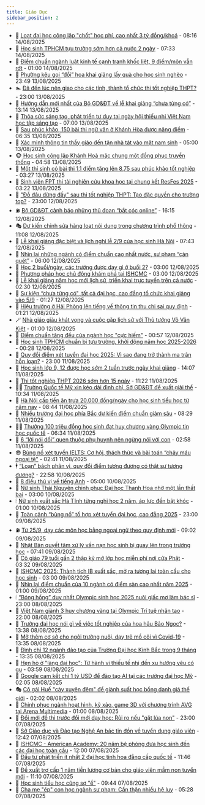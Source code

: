 ```yaml
---
title: Giáo Dục
sidebar_position: 2
---
```


<!-- dantri-giao-duc:START -->
- 🤡 [Loạt đại học công lập &quot;chốt&quot; học phí, cao nhất 3 tỷ đồng/khoá](https://dantri.com.vn/giao-duc/loat-dai-hoc-cong-lap-chot-hoc-phi-cao-nhat-3-ty-dongkhoa-20250814150325564.htm) - 08:16 14/08/2025
- 🗽 [Học sinh TPHCM tựu trường sớm hơn cả nước 2 ngày](https://dantri.com.vn/giao-duc/hoc-sinh-tphcm-tuu-truong-som-hon-ca-nuoc-2-ngay-20250813054835689.htm) - 07:33 14/08/2025
- 🚦 [Điểm chuẩn ngành luật kinh tế cạnh tranh khốc liệt, 9 điểm/môn vẫn rớt](https://dantri.com.vn/giao-duc/diem-chuan-nganh-luat-kinh-te-canh-tranh-khoc-liet-9-diemmon-van-rot-20250814051540521.htm) - 01:00 14/08/2025
- 🌋 [Phường kêu gọi “đổi” hoa khai giảng lấy quà cho học sinh nghèo](https://dantri.com.vn/giao-duc/phuong-keu-goi-doi-hoa-khai-giang-lay-qua-cho-hoc-sinh-ngheo-20250813202806436.htm) - 23:49 13/08/2025
- 🏊 [Đã đến lúc nên giao cho các tỉnh, thành tổ chức thi tốt nghiệp THPT?](https://dantri.com.vn/giao-duc/da-den-luc-nen-giao-cho-cac-tinh-thanh-to-chuc-thi-tot-nghiep-thpt-20250813211449318.htm) - 23:00 13/08/2025
- 🎃 [Hướng dẫn mới nhất của Bộ GD&amp;ĐT về lễ khai giảng “chưa từng có”](https://dantri.com.vn/giao-duc/huong-dan-moi-nhat-cua-bo-gddt-ve-le-khai-giang-chua-tung-co-20250813200821407.htm) - 13:14 13/08/2025
- 💄 [Thỏa sức sáng tạo, phát triển tư duy tại ngày hội thiếu nhi Việt Nam học tập sáng tạo](https://dantri.com.vn/giao-duc/thoa-suc-sang-tao-phat-trien-tu-duy-tai-ngay-hoi-thieu-nhi-viet-nam-hoc-tap-sang-tao-20250813114038660.htm) - 07:00 13/08/2025
- 🦅 [Sau phúc khảo, 150 bài thi ngữ văn ở Khánh Hòa được nâng điểm](https://dantri.com.vn/giao-duc/sau-phuc-khao-150-bai-thi-ngu-van-o-khanh-hoa-duoc-nang-diem-20250813130204151.htm) - 06:35 13/08/2025
- 🚦 [Xác minh thông tin thầy giáo đến tận nhà tát vào mặt nam sinh](https://dantri.com.vn/giao-duc/xac-minh-thong-tin-thay-giao-den-tan-nha-tat-vao-mat-nam-sinh-20250813104601758.htm) - 05:00 13/08/2025
- 🐵 [Học sinh công lập Khánh Hoà mặc chung một đồng phục truyền thống](https://dantri.com.vn/giao-duc/hoc-sinh-cong-lap-khanh-hoa-mac-chung-mot-dong-phuc-truyen-thong-20250813101358668.htm) - 04:58 13/08/2025
- 🐘 [Một thí sinh có bài thi 1,1 điểm tăng lên 8,75 sau phúc khảo tốt nghiệp](https://dantri.com.vn/giao-duc/mot-thi-sinh-co-bai-thi-11-diem-tang-len-875-sau-phuc-khao-tot-nghiep-20250813101807603.htm) - 03:27 13/08/2025
- 🦏 [Sinh viên FPT thi tài nghiên cứu khoa học tại chung kết ResFes 2025](https://dantri.com.vn/giao-duc/sinh-vien-fpt-thi-tai-nghien-cuu-khoa-hoc-tai-chung-ket-resfes-2025-20250813101650072.htm) - 03:22 13/08/2025
- 💼 [&quot;Đỗ đâu dừng đấy&quot; sau thi tốt nghiệp THPT: Tạo đặc quyền cho trường top?](https://dantri.com.vn/giao-duc/do-dau-dung-day-sau-thi-tot-nghiep-thpt-tao-dac-quyen-cho-truong-top-20250812225216026.htm) - 23:00 12/08/2025
- ⛽️ [Bộ GD&amp;ĐT cảnh báo những thủ đoạn “bắt cóc online”](https://dantri.com.vn/giao-duc/bo-gddt-canh-bao-nhung-thu-doan-bat-coc-online-20250812224356404.htm) - 16:15 12/08/2025
- 🎭 [Dự kiến chỉnh sửa hàng loạt nội dung trong chương trình phổ thông](https://dantri.com.vn/giao-duc/du-kien-chinh-sua-hang-loat-noi-dung-trong-chuong-trinh-pho-thong-20250812180216446.htm) - 11:08 12/08/2025
- 🎃 [Lễ khai giảng đặc biệt và lịch nghỉ lễ 2/9 của học sinh Hà Nội](https://dantri.com.vn/giao-duc/le-khai-giang-dac-biet-va-lich-nghi-le-29-cua-hoc-sinh-ha-noi-20250812143238562.htm) - 07:43 12/08/2025
- 🚀 [Nhìn lại những ngành có điểm chuẩn cao nhất nước, sư phạm “càn quét”](https://dantri.com.vn/giao-duc/nhin-lai-nhung-nganh-co-diem-chuan-cao-nhat-nuoc-su-pham-can-quet-20250812100924325.htm) - 06:00 12/08/2025
- 👀 [Học 2 buổi/ngày, các trường được dạy gì ở buổi 2?](https://dantri.com.vn/giao-duc/hoc-2-buoingay-cac-truong-duoc-day-gi-o-buoi-2-20250811171222721.htm) - 03:00 12/08/2025
- 🌝 [Phương pháp học chủ động khám phá tại ISHCMC](https://dantri.com.vn/giao-duc/phuong-phap-hoc-chu-dong-kham-pha-tai-ishcmc-20250811201249273.htm) - 03:00 12/08/2025
- 🤗 [Lễ khai giảng năm học mới lịch sử, triển khai trực tuyến trên cả nước](https://dantri.com.vn/giao-duc/le-khai-giang-nam-hoc-moi-lich-su-trien-khai-truc-tuyen-tren-ca-nuoc-20250812083531805.htm) - 02:30 12/08/2025
- 🦄 [Sự kiện “chưa từng có&quot;, tất cả đại học, cao đẳng tổ chức khai giảng vào 5/9](https://dantri.com.vn/giao-duc/su-kien-chua-tung-co-tat-ca-dai-hoc-cao-dang-to-chuc-khai-giang-vao-59-20250812080700929.htm) - 01:27 12/08/2025
- 🦍 [Hiệu trưởng ở Hải Phòng lên tiếng về thông tin thu chi sai quy định](https://dantri.com.vn/giao-duc/hieu-truong-o-hai-phong-len-tieng-ve-thong-tin-thu-chi-sai-quy-dinh-20250811130812288.htm) - 01:21 12/08/2025
- 🪄 [Nhà giáo giàu khát vọng và cuộc gặp lịch sử với Thủ tướng Võ Văn Kiệt](https://dantri.com.vn/giao-duc/nha-giao-giau-khat-vong-va-cuoc-gap-lich-su-voi-thu-tuong-vo-van-kiet-20250805144204643.htm) - 01:00 12/08/2025
- 🦆 [Điểm chuẩn tăng đều của ngành học &quot;cực hiếm&quot;](https://dantri.com.vn/giao-duc/diem-chuan-tang-deu-cua-nganh-hoc-cuc-hiem-20250812074445678.htm) - 00:57 12/08/2025
- 🚀 [Học sinh TPHCM chuẩn bị tựu trường, khởi động năm học 2025-2026](https://dantri.com.vn/giao-duc/hoc-sinh-tphcm-chuan-bi-tuu-truong-khoi-dong-nam-hoc-2025-2026-20250812071420876.htm) - 00:28 12/08/2025
- 🦒 [Quy đổi điểm xét tuyển đại học 2025: Vì sao đang trở thành ma trận hỗn loạn?](https://dantri.com.vn/giao-duc/quy-doi-diem-xet-tuyen-dai-hoc-2025-vi-sao-dang-tro-thanh-ma-tran-hon-loan-20250802222232417.htm) - 23:00 11/08/2025
- 🤡 [Học sinh lớp 9, 12 được học sớm 2 tuần trước ngày khai giảng](https://dantri.com.vn/giao-duc/hoc-sinh-lop-9-12-duoc-hoc-som-2-tuan-truoc-ngay-khai-giang-20250811195858676.htm) - 14:07 11/08/2025
- 🤔 [Thi tốt nghiệp THPT 2026 sớm hơn 15 ngày](https://dantri.com.vn/giao-duc/thi-tot-nghiep-thpt-2026-som-hon-15-ngay-20250811173650028.htm) - 11:22 11/08/2025
- 🧑‍💻 [Trường Quốc tế Mỹ xin kéo dài đình chỉ, Sở GD&amp;ĐT đề xuất giải thể](https://dantri.com.vn/giao-duc/truong-quoc-te-my-xin-keo-dai-dinh-chi-so-gddt-de-xuat-giai-the-20250811171648176.htm) - 10:34 11/08/2025
- 🤡 [Hà Nội cấp tiền ăn trưa 20.000 đồng/ngày cho học sinh tiểu học từ năm nay](https://dantri.com.vn/giao-duc/ha-noi-cap-tien-an-trua-20000-dongngay-cho-hoc-sinh-tieu-hoc-tu-nam-nay-20250811153956730.htm) - 08:44 11/08/2025
- 🧠 [Nhiều trường đại học phía Bắc dự kiến điểm chuẩn giảm sâu](https://dantri.com.vn/giao-duc/nhieu-truong-dai-hoc-phia-bac-du-kien-diem-chuan-giam-sau-20250811151810417.htm) - 08:29 11/08/2025
- 🧑‍💻 [Thưởng 100 triệu đồng học sinh đạt huy chương vàng Olympic tin học quốc tế](https://dantri.com.vn/giao-duc/thuong-100-trieu-dong-hoc-sinh-dat-huy-chuong-vang-olympic-tin-hoc-quoc-te-20250811121816384.htm) - 06:34 11/08/2025
- 🧠 [6 “lời nói dối” quen thuộc phụ huynh nên ngừng nói với con](https://dantri.com.vn/giao-duc/6-loi-noi-doi-quen-thuoc-phu-huynh-nen-ngung-noi-voi-con-20250811093838861.htm) - 02:58 11/08/2025
- 😎 [Bùng nổ xét tuyển IELTS: Cơ hội, thách thức và bài toán “chảy máu ngoại tệ&quot;](https://dantri.com.vn/giao-duc/bung-no-xet-tuyen-ielts-co-hoi-thach-thuc-va-bai-toan-chay-mau-ngoai-te-20250811091147589.htm) - 02:41 11/08/2025
- 🕴 [“Loạn” bách phân vị, quy đổi điểm tương đương có thật sự tương đương?](https://dantri.com.vn/giao-duc/loan-bach-phan-vi-quy-doi-diem-tuong-duong-co-that-su-tuong-duong-20250811010955867.htm) - 22:58 10/08/2025
- 🧠 [8 điều thú vị về tiếng Anh](https://dantri.com.vn/giao-duc/8-dieu-thu-vi-ve-tieng-anh-20250809221306328.htm) - 05:00 10/08/2025
- 🚀 [Nữ sinh Thái Nguyên chinh phục Đại học Thanh Hoa nhờ một lần thất bại](https://dantri.com.vn/giao-duc/nu-sinh-thai-nguyen-chinh-phuc-dai-hoc-thanh-hoa-nho-mot-lan-that-bai-20250809235601090.htm) - 03:00 10/08/2025
- 🕯 [Nữ sinh xuất sắc Hà Tĩnh từng nghỉ học 2 năm, áp lực đến bật khóc](https://dantri.com.vn/giao-duc/nu-sinh-xuat-sac-ha-tinh-tung-nghi-hoc-2-nam-ap-luc-den-bat-khoc-20250809235800839.htm) - 01:00 10/08/2025
- 🧰 [Toàn cảnh “bùng nổ” tổ hợp xét tuyển đại học, cao đẳng 2025](https://dantri.com.vn/giao-duc/toan-canh-bung-no-to-hop-xet-tuyen-dai-hoc-cao-dang-2025-20250810021517312.htm) - 23:00 09/08/2025
- ⛽️ [Từ 25/9, dạy các môn học bằng ngoại ngữ theo quy định mới](https://dantri.com.vn/giao-duc/tu-259-day-cac-mon-hoc-bang-ngoai-ngu-theo-quy-dinh-moi-20250809154709958.htm) - 09:02 09/08/2025
- 🤖 [Nhật Bản quyết tâm xử lý vấn nạn học sinh bị quay lén trong trường học](https://dantri.com.vn/giao-duc/nhat-ban-quyet-tam-xu-ly-van-nan-hoc-sinh-bi-quay-len-trong-truong-hoc-20250809132553515.htm) - 07:41 09/08/2025
- 🦍 [Cô giáo 79 tuổi gần 2 thập kỷ mở lớp học miễn phí nơi cửa Phật](https://dantri.com.vn/giao-duc/co-giao-79-tuoi-gan-2-thap-ky-mo-lop-hoc-mien-phi-noi-cua-phat-20250807170355252.htm) - 03:32 09/08/2025
- 🐘 [ISHCMC 2025: Thành tích IB xuất sắc, mở ra tương lai toàn cầu cho học sinh](https://dantri.com.vn/giao-duc/ishcmc-2025-thanh-tich-ib-xuat-sac-mo-ra-tuong-lai-toan-cau-cho-hoc-sinh-20250808171449605.htm) - 03:00 09/08/2025
- 🌊 [Nhìn lại điểm chuẩn của 10 ngành có điểm sàn cao nhất năm 2025](https://dantri.com.vn/giao-duc/nhin-lai-diem-chuan-cua-10-nganh-co-diem-san-cao-nhat-nam-2025-20250808165945589.htm) - 01:00 09/08/2025
- 🕯 [“Bóng hồng” duy nhất Olympic sinh học 2025 nuôi giấc mơ làm bác sĩ](https://dantri.com.vn/giao-duc/bong-hong-duy-nhat-olympic-sinh-hoc-2025-nuoi-giac-mo-lam-bac-si-20250808200933190.htm) - 23:00 08/08/2025
- 🐎 [Việt Nam giành 3 huy chương vàng tại Olympic Trí tuệ nhân tạo](https://dantri.com.vn/giao-duc/viet-nam-gianh-3-huy-chuong-vang-tai-olympic-tri-tue-nhan-tao-20250808200800970.htm) - 22:00 08/08/2025
- 🐻 [Trường đại học nói gì về việc tốt nghiệp của hoa hậu Bảo Ngọc?](https://dantri.com.vn/giao-duc/truong-dai-hoc-noi-gi-ve-viec-tot-nghiep-cua-hoa-hau-bao-ngoc-20250808185105174.htm) - 13:38 08/08/2025
- 🐎 [Mở thêm cơ sở cho ngôi trường nuôi, dạy trẻ mồ côi vì Covid-19](https://dantri.com.vn/giao-duc/mo-them-co-so-cho-ngoi-truong-nuoi-day-tre-mo-coi-vi-covid-19-20250808192644641.htm) - 13:35 08/08/2025
- 🫣 [Đình chỉ 12 ngành đào tạo của Trường Đại học Kinh Bắc trong 9 tháng](https://dantri.com.vn/giao-duc/dinh-chi-12-nganh-dao-tao-cua-truong-dai-hoc-kinh-bac-trong-9-thang-20250808181626388.htm) - 13:35 08/08/2025
- 🤭 [Hẹn hò ở &quot;làng đại học&quot;: Từ hành vi thiếu tế nhị đến xu hướng yêu có gu](https://dantri.com.vn/giao-duc/hen-ho-o-lang-dai-hoc-tu-hanh-vi-thieu-te-nhi-den-xu-huong-yeu-co-gu-20250808082712783.htm) - 03:59 08/08/2025
- 🥳 [Google cam kết chi 1 tỷ USD để đào tạo AI tại các trường đại học Mỹ](https://dantri.com.vn/giao-duc/google-cam-ket-chi-1-ty-usd-de-dao-tao-ai-tai-cac-truong-dai-hoc-my-20250808085526201.htm) - 02:05 08/08/2025
- 🎭 [Cô gái Huế &quot;cày xuyên đêm&quot; để giành suất học bổng danh giá thế giới](https://dantri.com.vn/giao-duc/co-gai-hue-cay-xuyen-dem-de-gianh-suat-hoc-bong-danh-gia-the-gioi-20250808070531108.htm) - 02:02 08/08/2025
- 🥸 [Chinh phục ngành hoạt hình, kỹ xảo, game 3D với chương trình AVG tại Arena Multimedia](https://dantri.com.vn/giao-duc/chinh-phuc-nganh-hoat-hinh-ky-xao-game-3d-voi-chuong-trinh-avg-tai-arena-multimedia-20250807173116121.htm) - 01:00 08/08/2025
- 🦣 [Đổi mới đề thi trước đổi mới dạy học: Rủi ro nếu &quot;gặt lúa non&quot;](https://dantri.com.vn/giao-duc/doi-moi-de-thi-truoc-doi-moi-day-hoc-rui-ro-neu-gat-lua-non-20250805160258364.htm) - 23:00 07/08/2025
- 🤔 [Sở Giáo dục và Đào tạo Nghệ An bác tin đồn về tuyển dụng giáo viên](https://dantri.com.vn/giao-duc/so-giao-duc-va-dao-tao-nghe-an-bac-tin-don-ve-tuyen-dung-giao-vien-20250807180751637.htm) - 12:42 07/08/2025
- 🦣 [ISHCMC - American Academy: 20 năm bệ phóng đưa học sinh đến các đại học toàn cầu](https://dantri.com.vn/giao-duc/ishcmc-american-academy-20-nam-be-phong-dua-hoc-sinh-den-cac-dai-hoc-toan-cau-20250807181534109.htm) - 12:00 07/08/2025
- 🐲 [Đầu tư phát triển ít nhất 2 đại học tinh hoa đẳng cấp quốc tế](https://dantri.com.vn/giao-duc/dau-tu-phat-trien-it-nhat-2-dai-hoc-tinh-hoa-dang-cap-quoc-te-20250807172506705.htm) - 11:46 07/08/2025
- 🔭 [Đề xuất trợ cấp 1 năm tiền lương cơ bản cho giáo viên mầm non tuyển mới](https://dantri.com.vn/giao-duc/de-xuat-tro-cap-1-nam-tien-luong-co-ban-cho-giao-vien-mam-non-tuyen-moi-20250807172104210.htm) - 11:10 07/08/2025
- 🥷 [Học sinh tiểu học cũng sợ &quot;ế&quot;](https://dantri.com.vn/giao-duc/hoc-sinh-tieu-hoc-cung-so-e-20250807162452815.htm) - 09:44 07/08/2025
- 🎊 [Cha mẹ &quot;ép&quot; con học ngành sư phạm: Cẩn thận nhiều hệ luỵ](https://dantri.com.vn/giao-duc/cha-me-ep-con-hoc-nganh-su-pham-can-than-nhieu-he-luy-20250807091331636.htm) - 05:28 07/08/2025<!-- dantri-giao-duc:END -->
